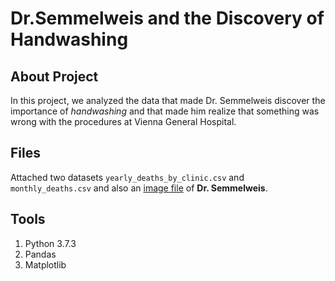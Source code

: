 # Dr.Semmelweis and the Discovery of Handwashing

## About Project
In this project, we analyzed the data that made Dr. Semmelweis discover the importance of *handwashing* and that made him realize that something was wrong with the procedures at Vienna General Hospital.

## Files
Attached two datasets `yearly_deaths_by_clinic.csv` and `monthly_deaths.csv` and also an [image file](https://github.com/syed0019/Dr.-Semmelweis-and-the-Discovery-of-Handwashing/blob/master/ignaz_semmelweis_1860.jpeg) of **Dr. Semmelweis**.

## Tools
1. Python 3.7.3
2. Pandas
3. Matplotlib

